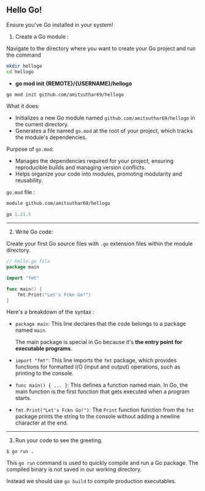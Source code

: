## Hello Go!

Ensure you've Go installed in your system!

1. Create a Go module :

Navigate to the directory where you want to create your Go project and run the command

```bash
mkdir hellogo
cd hellogo
```

- **go mod init {REMOTE}/{USERNAME}/hellogo**

```bash
go mod init github.com/amitsuthar69/hellogo
```

What it does:

- Initializes a new Go module named `github.com/amitsuthar69/hellogo` in the current directory.
- Generates a file named `go.mod` at the root of your project, which tracks the module's dependencies.

Purpose of `go.mod`:

- Manages the dependencies required for your project, ensuring reproducible builds and managing version conflicts.
- Helps organize your code into modules, promoting modularity and reusability.

`go.mod` file :

```mod
module github.com/amitsuthar69/hellogo

go 1.21.5
```

---

2. Write Go code:

Create your first Go source files with `.go` extension files within the module directory.

```go
// hello.go file
package main

import "fmt"

func main() {
	fmt.Print("Let's Fckn Go!")
}
```

Here's a breakdown of the syntax :

- `package main`: This line declares that the code belongs to a package named `main`.

  The main package is special in Go because it's **the entry point for executable programs**.

- `import "fmt"`: This line imports the `fmt` package, which provides functions for formatted I/O (input and output) operations, such as printing to the console.

- `func main() { ... }`: This defines a function named main. In Go, the main function is the first function that gets executed when a program starts.

- `fmt.Print("Let's Fckn Go!")`: The `Print` function function from the `fmt` package prints the string to the console without adding a newline character at the end.

---

3. Run your code to see the greeting.

```
$ go run .
```

This `go run` command is used to quickly compile and run a Go package. The compiled binary is not saved in our working directory.

Instead we should use `go build` to compile production executables.
